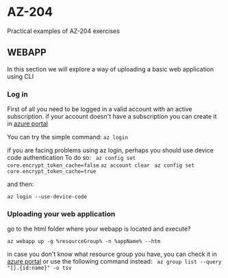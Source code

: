 # AZ-204
Practical examples of AZ-204 exercises

## WEBAPP
In this section we will explore a way of uploading a basic web application using CLI

### Log in
First of all you need to be logged in a valid account with an active subscription.
if your account doesn't have a subscription you can create it in [azure portal](https://portal.azure.com)

You can try the simple command:
`az login`

if you are facing problems using az login, perhaps you should use device code authentication
To do so:
` az config set core.encrypt_token_cache=false`
` az account clear `
` az config set core.encrypt_token_cache=true`

and then:

` az login --use-device-code `

### Uploading your web application
go to the html folder where your webapp is located and execute?

` az webapp up -g %resourceGroup% -n %appName% --htm `

in case you don't know what resource group you have, you can check it in  [azure portal](https://portal.azure.com) or use the following command instead:
` az group list --query "[].{id:name}" -o tsv`

